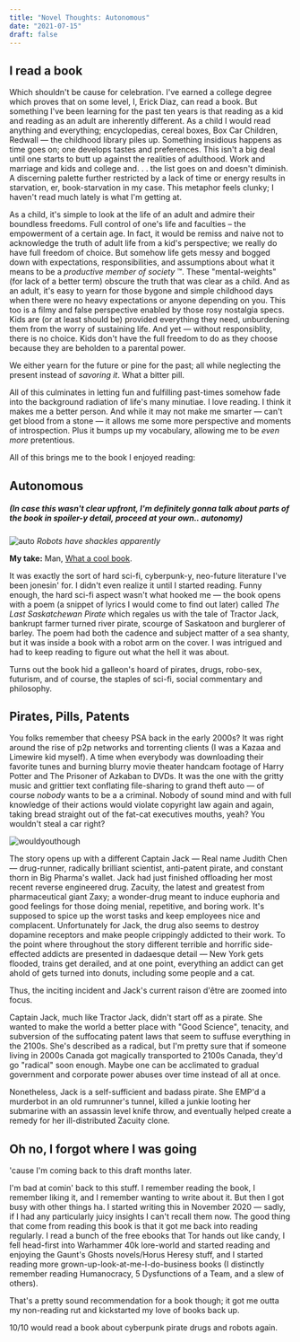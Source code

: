 ```yaml
---
title: "Novel Thoughts: Autonomous"
date: "2021-07-15"
draft: false
---
```


## I read a book

Which shouldn't be cause for celebration. I've earned a college degree which proves that on some level, I, Erick Diaz, can read a book. But something I've been learning for the past ten years is that reading as a kid and reading as an adult are inherently different. As a child I would read anything and everything; encyclopedias, cereal boxes, Box Car Children, Redwall — the childhood library piles up. Something insidious happens as time goes on; one develops tastes and preferences. This isn't a big deal until one starts to butt up against the realities of adulthood. Work and marriage and kids and college and. . . the list goes on and doesn't diminish. A discerning palette further restricted by a lack of time or energy results in starvation, er, book-starvation in my case. This metaphor feels clunky; I haven't read much lately is what I'm getting at.

As a child, it's simple to look at the life of an adult and admire their boundless freedoms. Full control of one's life and faculties – the empowerment of a certain age. In fact, it would be remiss and naive not to acknowledge the truth of adult life from a kid's perspective; we really do have full freedom of choice. But somehow life gets messy and bogged down with expectations, responsibilities, and assumptions about what it means to be a _productive member of society_ ™. These "mental-weights" (for lack of a better term) obscure the truth that was clear as a child. And as an adult, it's easy to yearn for those bygone and simple childhood days when there were no heavy expectations or anyone depending on you. This too is a filmy and false perspective enabled by those rosy nostalgia specs. Kids are (or at least should be) provided everything they need, unburdening them from the worry of sustaining life. And yet — without responsiblity, there is no choice. Kids don't have the full freedom to do as they choose because they are beholden to a parental power.

We either yearn for the future or pine for the past; all while neglecting the present instead of _savoring it_. What a bitter pill.

All of this culminates in letting fun and fulfilling past-times somehow fade into the background radiation of life's many minutiae. I love reading. I think it makes me a better person. And while it may not make me smarter — can't get blood from a stone — it allows me some more perspective and moments of introspection. Plus it bumps up my vocabulary, allowing me to be _even more_ pretentious.

All of this brings me to the book I enjoyed reading:

## Autonomous

##### _(In case this wasn't clear upfront, I'm definitely gonna talk about parts of the book in spoiler-y detail, proceed at your own.. autonomy)_

![auto][autonomous] *Robots have shackles apparently*

**My take:** Man, [What a cool book][bookplug].

It was exactly the sort of hard sci-fi, cyberpunk-y, neo-future literature I've been jonesin' for. I didn't even realize it until I started reading. Funny enough, the hard sci-fi aspect wasn't what hooked me — the book opens with a poem (a snippet of lyrics I would come to find out later) called _The Last Saskatchewan Pirate_ which regales us with the tale of Tractor Jack, bankrupt farmer turned river pirate, scourge of Saskatoon and burglerer of barley. The poem had both the cadence and subject matter of a sea shanty, but it was inside a book with a robot arm on the cover. I was intrigued and had to keep reading to figure out what the hell it was about.

Turns out the book hid a galleon's hoard of pirates, drugs, robo-sex, futurism, and of course, the staples of sci-fi, social commentary and philosophy.

## Pirates, Pills, Patents

You folks remember that cheesy PSA back in the early 2000s? It was right around the rise of p2p networks and torrenting clients (I was a Kazaa and Limewire kid myself). A time when everybody was downloading their favorite tunes and burning blurry movie theater handcam footage of Harry Potter and The Prisoner of Azkaban to DVDs. It was the one with the gritty music and grittier text conflating file-sharing to grand theft auto — of course _nobody_ wants to be a a criminal. Nobody of sound mind and with full knowledge of their actions would violate copyright law again and again, taking bread straight out of the fat-cat executives mouths, yeah? You wouldn't steal a car right?

![wouldyouthough][youwouldnt]

The story opens up with a different Captain Jack — Real name Judith Chen — drug-runner, radically brilliant scientist, anti-patent pirate, and constant thorn in Big Pharma's wallet. Jack had just finished offloading her most recent reverse engineered drug. Zacuity, the latest and greatest from pharmaceutical giant Zaxy; a wonder-drug meant to induce euphoria and good feelings for those doing menial, repetitive, and boring work. It's supposed to spice up the worst tasks and keep employees nice and complacent. Unfortunately for Jack, the drug also seems to destroy dopamine receptors and make people crippingly addicted to their work. To the point where throughout the story different terrible and horrific side-effected addicts are presented in dadaesque detail — New York gets flooded, trains get derailed, and at one point, everything an addict can get ahold of gets turned into donuts, including some people and a cat.

Thus, the inciting incident and Jack's current raison d'être are zoomed into focus.

Captain Jack, much like Tractor Jack, didn't start off as a pirate. She wanted to make the world a better place with "Good Science", tenacity, and subversion of the suffocating patent laws that seem to suffuse everything in the 2100s. She's described as a radical, but I'm pretty sure that if someone living in 2000s Canada got magically transported to 2100s Canada, they'd go "radical" soon enough. Maybe one can be acclimated to gradual government and corporate power abuses over time instead of all at once.

Nonetheless, Jack is a self-sufficient and badass pirate. She EMP'd a murderbot in an old rumrunner's tunnel, killed a junkie looting her submarine with an assassin level knife throw, and eventually helped create a remedy for her ill-distributed Zacuity clone.

## Oh no, I forgot where I was going

'cause I'm coming back to this draft months later.

I'm bad at comin' back to this stuff. I remember reading the book, I remember liking it, and I remember wanting to write about it. But then I got busy with other things ha. I started writing this in November 2020 — sadly, if I had any particularly juicy insights I can't recall them now. The good thing that come from reading this book is that it got me back into reading regularly. I read a bunch of the free ebooks that Tor hands out like candy, I fell head-first into Warhammer 40k lore-world and started reading and enjoying the Gaunt's Ghosts novels/Horus Heresy stuff, and I started reading more grown-up-look-at-me-I-do-business books (I distinctly remember reading Humanocracy, 5 Dysfunctions of a Team, and a slew of others).

That's a pretty sound recommendation for a book though; it got me outta my non-reading rut and kickstarted my love of books back up.

10/10 would read a book about cyberpunk pirate drugs and robots again.



[autonomous]: /images/autonomous-book.jpg
[bookplug]: https://www.amazon.com/Autonomous-Novel-Annalee-Newitz/dp/0765392070
[youwouldnt]: /images/pirate-crime.png
